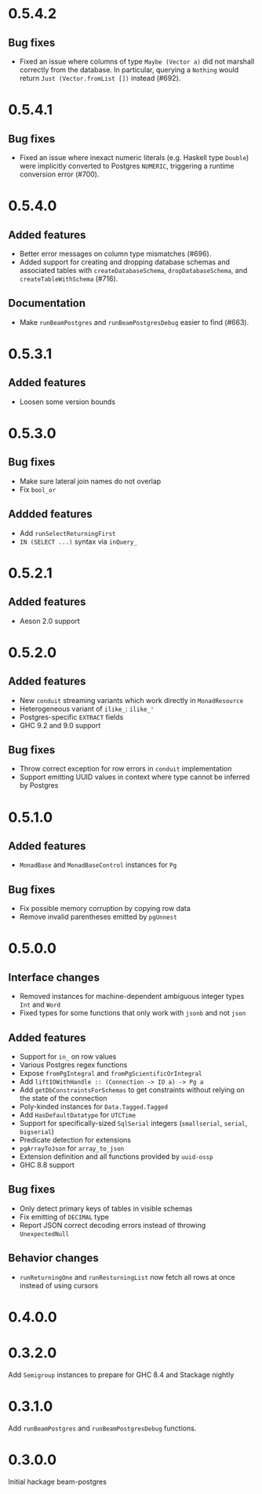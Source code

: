 # 0.5.4.2

## Bug fixes

 * Fixed an issue where columns of type `Maybe (Vector a)` did not marshall correctly from the database. In particular, querying a `Nothing` would return `Just (Vector.fromList [])` instead (#692).

# 0.5.4.1

## Bug fixes

 * Fixed an issue where inexact numeric literals (e.g. Haskell type `Double`) were implicitly converted to Postgres `NUMERIC`, triggering a runtime conversion error (#700).

# 0.5.4.0

## Added features

 * Better error messages on column type mismatches (#696).
 * Added support for creating and dropping database schemas and associated tables with `createDatabaseSchema`, `dropDatabaseSchema`, and `createTableWithSchema` (#716).

## Documentation
 
 * Make `runBeamPostgres` and `runBeamPostgresDebug` easier to find (#663).

# 0.5.3.1

## Added features

 * Loosen some version bounds

# 0.5.3.0

## Bug fixes

 * Make sure lateral join names do not overlap
 * Fix `bool_or`

## Addded features

 * Add `runSelectReturningFirst`
 * `IN (SELECT ...)` syntax via `inQuery_`

# 0.5.2.1

## Added features

 * Aeson 2.0 support

# 0.5.2.0

## Added features

 * New `conduit` streaming variants which work directly in `MonadResource`
 * Heterogeneous variant of `ilike_`: `ilike_'`
 * Postgres-specific `EXTRACT` fields
 * GHC 9.2 and 9.0 support

## Bug fixes

 * Throw correct exception for row errors in `conduit` implementation
 * Support emitting UUID values in context where type cannot be inferred by Postgres

# 0.5.1.0

## Added features

 * `MonadBase` and `MonadBaseControl` instances for `Pg`

## Bug fixes

 * Fix possible memory corruption by copying row data
 * Remove invalid parentheses emitted by `pgUnnest`

# 0.5.0.0

## Interface changes

 * Removed instances for machine-dependent ambiguous integer types `Int` and `Word`
 * Fixed types for some functions that only work with `jsonb` and not `json`

## Added features

 * Support for `in_` on row values
 * Various Postgres regex functions
 * Expose `fromPgIntegral` and `fromPgScientificOrIntegral`
 * Add `liftIOWithHandle :: (Connection -> IO a) -> Pg a`
 * Add `getDbConstraintsForSchemas` to get constraints without relying on the state of the connection
 * Poly-kinded instances for `Data.Tagged.Tagged`
 * Add `HasDefaultDatatype` for `UTCTime`
 * Support for specifically-sized `SqlSerial` integers (`smallserial`, `serial`, `bigserial`)
 * Predicate detection for extensions
 * `pgArrayToJson` for `array_to_json`
 * Extension definition and all functions provided by `uuid-ossp`
 * GHC 8.8 support

## Bug fixes

 * Only detect primary keys of tables in visible schemas
 * Fix emitting of `DECIMAL` type
 * Report JSON correct decoding errors instead of throwing `UnexpectedNull`

## Behavior changes

 * `runReturningOne` and `runResturningList` now fetch all rows at once instead of using cursors

# 0.4.0.0

# 0.3.2.0

Add `Semigroup` instances to prepare for GHC 8.4 and Stackage nightly

# 0.3.1.0

Add `runBeamPostgres` and `runBeamPostgresDebug` functions.

# 0.3.0.0

Initial hackage beam-postgres

